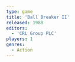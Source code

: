 ```yaml
---
type: game
title: 'Ball Breaker II'
released: 1988
editors: 
  - 'CRL Group PLC'
players: 1
genres:
  - Action
---
```

